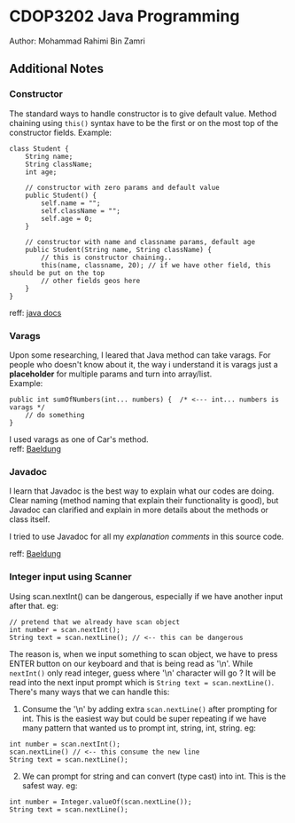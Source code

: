 # CDOP3202 Java Programming

Author: Mohammad Rahimi Bin Zamri

## Additional Notes

### Constructor

The standard ways to handle constructor is to give default value. Method chaining using `this()` syntax have to be the first or on the most top of the constructor fields.
Example:

```
class Student {
    String name;
    String className;
    int age;

    // constructor with zero params and default value
    public Student() {
        self.name = "";
        self.className = "";
        self.age = 0;
    }

    // constructor with name and classname params, default age
    public Student(String name, String className) {
        // this is constructor chaining..
        this(name, classname, 20); // if we have other field, this should be put on the top 
        // other fields geos here
    }
}
```

reff: [java docs](http://java.sun.com/docs/books/tutorial/java/javaOO/constructors.html)

### Varags

Upon some researching, I leared that Java method can take varags. For people who doesn't know about it, the way i understand it is varags just a **placeholder** for multiple params and turn into array/list.  
Example:

```
public int sumOfNumbers(int... numbers) {  /* <--- int... numbers is varags */
    // do something
}
```

I used varags as one of Car's method.  
reff: [Baeldung](https://www.baeldung.com/java-varargs)

### Javadoc

I learn that Javadoc is the best way to explain what our codes are doing. Clear naming (method naming that explain their functionality is good), but Javadoc can clarified and explain in more details about the methods or class itself.

I tried to use Javadoc for all my _explanation comments_ in this source code.

reff: [Baeldung](https://www.baeldung.com/javadoc)

### Integer input using Scanner

Using scan.nextInt() can be dangerous, especially if we have another input after that. eg:
```
// pretend that we already have scan object
int number = scan.nextInt();
String text = scan.nextLine(); // <-- this can be dangerous
```

The reason is, when we input something to scan object, we have to press ENTER button on our keyboard and that is being read as '\n'. While `nextInt()` only read integer, guess where '\n' character will go ? It will be read into the next input prompt which is `String text = scan.nextLine()`. There's many ways that we can handle this:

1. Consume the '\n' by adding extra `scan.nextLine()` after prompting for int. This is the easiest way but could be super repeating if we have many pattern that wanted us to prompt int, string, int, string. eg: 
```
int number = scan.nextInt();
scan.nextLine() // <-- this consume the new line
String text = scan.nextLine();
```

2. We can prompt for string and can convert (type cast) into int. This is the safest way. eg:
```
int number = Integer.valueOf(scan.nextLine()); 
String text = scan.nextLine();
```